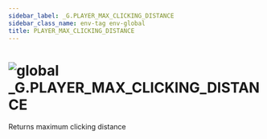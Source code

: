```yaml
---
sidebar_label: _G.PLAYER_MAX_CLICKING_DISTANCE
sidebar_class_name: env-tag env-global
title: PLAYER_MAX_CLICKING_DISTANCE
---
```


# <img src='/img/wiki/global.png' alt='global' classname='env-tag' /> **_G**.PLAYER_MAX_CLICKING_DISTANCE
Returns maximum clicking distance<br/>
